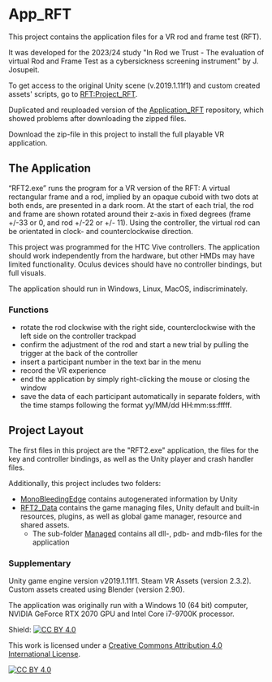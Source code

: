 # App_RFT
This project contains the application files for a VR rod and frame test (RFT).  

It was developed for the 2023/24 study "In Rod we Trust - The evaluation of virtual Rod and Frame Test as a cybersickness screening instrument" by J. Josupeit. 

To get access to the original Unity scene (v.2019.1.11f1) and custom created assets' scripts, go to [RFT:Project_RFT](https://github.com/JudiJ/RFT/tree/main).

Duplicated and reuploaded version of the [Application_RFT](https://github.com/JudiJ/Application_RFT) repository, which showed problems after downloading the zipped files.

Download the zip-file in this project to install the full playable VR application.

## The Application
“RFT2.exe” runs the program for a VR version of the RFT: A virtual rectangular frame and a rod, implied by an opaque cuboid with two dots at both ends, are presented in a dark room. 
At the start of each trial, the rod and frame are shown rotated around their z-axis in fixed degrees (frame +/-33 or 0, and rod +/-22 or +/- 11). Using the controller, the virtual rod can be orientated in clock- and counterclockwise direction.

This project was programmed for the HTC Vive controllers. The application should work independently from the hardware, but other HMDs may have limited functionality. Oculus devices should have no controller bindings, but full visuals.

The application should run in Windows, Linux, MacOS, indiscriminately. 

### Functions
- rotate the rod clockwise with the right side, counterclockwise with the left side on the controller trackpad 
- confirm the adjustment of the rod and start a new trial by pulling the trigger at the back of the controller
- insert a participant number in the text bar in the menu
- record the VR experience
- end the application by simply right-clicking the mouse or closing the window
- save the data of each participant automatically in separate folders, with the time stamps following the format yy/MM/dd HH:mm:ss:fffff.

## Project Layout
The first files in this project are the "RFT2.exe" application, the files for the key and controller bindings, as well as the Unity player and crash handler files. 

Additionally, this project includes two folders:

- [MonoBleedingEdge](https://github.com/JudiJ/Application_RFT/tree/main/MonoBleedingEdge) contains autogenerated information by Unity
- [RFT2_Data](https://github.com/JudiJ/Application_RFT/tree/main/RFT_Data) contains the game managing files, Unity default and built-in resources, plugins, as well as global game manager, resource and shared assets.
    - The sub-folder [Managed](https://github.com/JudiJ/Application_RFT/tree/main/RFT_Data/Managed) contains all dll-, pdb- and mdb-files for the application

### Supplementary
Unity game engine version v2019.1.11f1. Steam VR Assets (version 2.3.2). Custom assets created using Blender (version 2.90). 

The application was originally run with a Windows 10 (64 bit) computer, NVIDIA GeForce RTX 2070 GPU and Intel Core i7-9700K processor.

Shield: [![CC BY 4.0][cc-by-shield]][cc-by]

This work is licensed under a
[Creative Commons Attribution 4.0 International License][cc-by].

[![CC BY 4.0][cc-by-image]][cc-by]

[cc-by]: http://creativecommons.org/licenses/by/4.0/
[cc-by-image]: https://i.creativecommons.org/l/by/4.0/88x31.png
[cc-by-shield]: https://img.shields.io/badge/License-CC%20BY%204.0-lightgrey.svg
